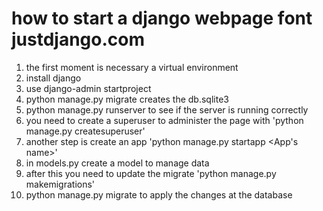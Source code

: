 # how to start a django webpage font justdjango.com
1. the first moment is necessary a virtual environment
2. install django
3. use django-admin startproject <nome do projeto>
4. python manage.py migrate creates the db.sqlite3
5. python manage.py runserver to see if the server is running correctly
6. you need to create a superuser to administer the page with 'python manage.py createsuperuser'
7. another step is create an app 'python manage.py startapp <App's name>'
8. in models.py create a model to manage data
9. after this you need to update the migrate 'python manage.py makemigrations'
10. python manage.py migrate to apply the changes at the database




